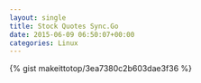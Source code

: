 ```yaml
---
layout: single                                                                                                              
title: Stock Quotes Sync.Go                                                                                                                       
date: 2015-06-09 06:50:07+00:00                                                                                                                        
categories: Linux                                                                                                                
---                                                                                                                              
```


{% gist makeittotop/3ea7380c2b603dae3f36 %}                                                                                                           

